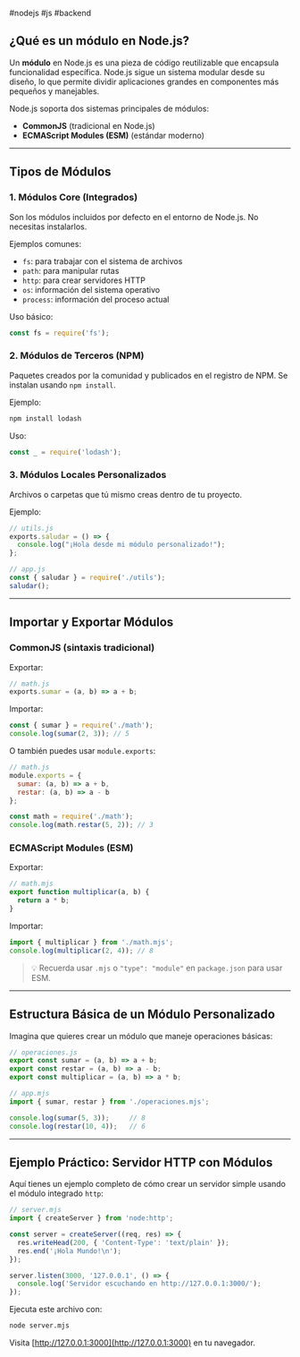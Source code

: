#nodejs #js #backend

## ¿Qué es un módulo en Node.js?

Un **módulo** en Node.js es una pieza de código reutilizable que encapsula funcionalidad específica. Node.js sigue un sistema modular desde su diseño, lo que permite dividir aplicaciones grandes en componentes más pequeños y manejables.

Node.js soporta dos sistemas principales de módulos:
- **CommonJS** (tradicional en Node.js)
- **ECMAScript Modules (ESM)** (estándar moderno)

---

## Tipos de Módulos

### 1. Módulos Core (Integrados)

Son los módulos incluidos por defecto en el entorno de Node.js. No necesitas instalarlos.

Ejemplos comunes:
- `fs`: para trabajar con el sistema de archivos
- `path`: para manipular rutas
- `http`: para crear servidores HTTP
- `os`: información del sistema operativo
- `process`: información del proceso actual

Uso básico:
```javascript
const fs = require('fs');
```

### 2. Módulos de Terceros (NPM)

Paquetes creados por la comunidad y publicados en el registro de NPM. Se instalan usando `npm install`.

Ejemplo:
```bash
npm install lodash
```

Uso:
```javascript
const _ = require('lodash');
```

### 3. Módulos Locales Personalizados

Archivos o carpetas que tú mismo creas dentro de tu proyecto.

Ejemplo:
```javascript
// utils.js
exports.saludar = () => {
  console.log("¡Hola desde mi módulo personalizado!");
};

// app.js
const { saludar } = require('./utils');
saludar();
```

---

## Importar y Exportar Módulos

### CommonJS (sintaxis tradicional)

Exportar:
```javascript
// math.js
exports.sumar = (a, b) => a + b;
```

Importar:
```javascript
const { sumar } = require('./math');
console.log(sumar(2, 3)); // 5
```

O también puedes usar `module.exports`:

```javascript
// math.js
module.exports = {
  sumar: (a, b) => a + b,
  restar: (a, b) => a - b
};
```

```javascript
const math = require('./math');
console.log(math.restar(5, 2)); // 3
```

### ECMAScript Modules (ESM)

Exportar:
```javascript
// math.mjs
export function multiplicar(a, b) {
  return a * b;
}
```

Importar:
```javascript
import { multiplicar } from './math.mjs';
console.log(multiplicar(2, 4)); // 8
```

> 💡 Recuerda usar `.mjs` o `"type": "module"` en `package.json` para usar ESM.

---

## Estructura Básica de un Módulo Personalizado

Imagina que quieres crear un módulo que maneje operaciones básicas:

```javascript
// operaciones.js
export const sumar = (a, b) => a + b;
export const restar = (a, b) => a - b;
export const multiplicar = (a, b) => a * b;

// app.mjs
import { sumar, restar } from './operaciones.mjs';

console.log(sumar(5, 3));     // 8
console.log(restar(10, 4));   // 6
```

---

## Ejemplo Práctico: Servidor HTTP con Módulos

Aquí tienes un ejemplo completo de cómo crear un servidor simple usando el módulo integrado `http`:

```javascript
// server.mjs
import { createServer } from 'node:http';

const server = createServer((req, res) => {
  res.writeHead(200, { 'Content-Type': 'text/plain' });
  res.end('¡Hola Mundo!\n');
});

server.listen(3000, '127.0.0.1', () => {
  console.log('Servidor escuchando en http://127.0.0.1:3000/');
});
```

Ejecuta este archivo con:
```bash
node server.mjs
```

Visita [http://127.0.0.1:3000](http://127.0.0.1:3000) en tu navegador.
